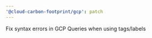 ```yaml
---
'@cloud-carbon-footprint/gcp': patch
---
```


Fix syntax errors in GCP Queries when using tags/labels
